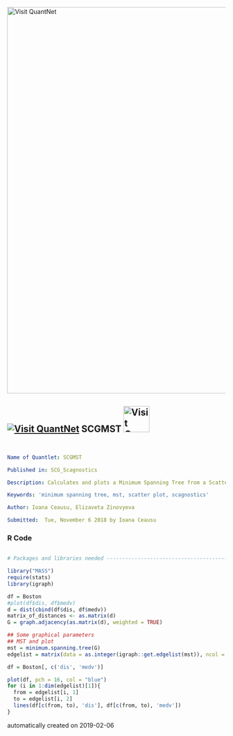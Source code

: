 [<img src="https://github.com/QuantLet/Styleguide-and-FAQ/blob/master/pictures/banner.png" width="888" alt="Visit QuantNet">](http://quantlet.de/)

## [<img src="https://github.com/QuantLet/Styleguide-and-FAQ/blob/master/pictures/qloqo.png" alt="Visit QuantNet">](http://quantlet.de/) **SCGMST** [<img src="https://github.com/QuantLet/Styleguide-and-FAQ/blob/master/pictures/QN2.png" width="60" alt="Visit QuantNet 2.0">](http://quantlet.de/)

```yaml


Name of Quantlet: SCGMST

Published in: SCG_Scagnostics

Description: Calculates and plots a Minimum Spanning Tree from a Scatter Plot

Keywords: 'minimum spanning tree, mst, scatter plot, scagnostics'

Author: Ioana Ceausu, Elizaveta Zinovyeva

Submitted:  Tue, November 6 2018 by Ioana Ceausu


```

### R Code
```r

# Packages and libraries needed -------------------------------------------

library("MASS")
require(stats)
library(igraph)

df = Boston
#plot(df$dis, df$medv)
d = dist(cbind(df$dis, df$medv))
matrix_of_distances <- as.matrix(d)
G = graph.adjacency(as.matrix(d), weighted = TRUE)

## Some graphical parameters
## MST and plot
mst = minimum.spanning.tree(G)
edgelist = matrix(data = as.integer(igraph::get.edgelist(mst)), ncol = 2, byrow = F)

df = Boston[, c('dis', 'medv')]

plot(df, pch = 16, col = "blue")
for (i in 1:dim(edgelist)[1]){
  from = edgelist[i, 1]
  to = edgelist[i, 2]
  lines(df[c(from, to), 'dis'], df[c(from, to), 'medv'])
}

```

automatically created on 2019-02-06